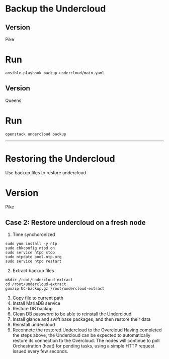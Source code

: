 # Backup the Undercloud
## Version
Pike
# Run
```
ansible-playbook backup-undercloud/main.yaml
```
## Version
Queens
# Run
```
openstack undercloud backup
```



---
# Restoring the Undercloud
Use backup files to restore undercloud
# Version
Pike

## Case 2: Restore undercloud on a fresh node
1. Time synchoronized
```
sudo yum install -y ntp
sudo chkconfig ntpd on
sudo service ntpd stop
sudo ntpdate pool.ntp.org
sudo service ntpd restart
```
2. Extract backup files
```
mkdir /root/undercloud-extract
cd /root/undercloud-extract
gunzip UC-backup.gz /root/undercloud-extract
```
3. Copy file to current path
4. Install MariaDB service
5. Restore DB backup
6. Clean DB password to be able to reinstall the Undercloud
7. Install glance and swift base packages, and then restore their data
8. Reinstall undercloud
9. Reconnetc the restored Undercloud to the Overcloud
Having completed the steps above, the Undercloud can be expected to
automatically restore its connection to the Overcloud. The nodes
will continue to poll Orchestration (heat) for pending tasks, using
a simple HTTP request issued every few seconds.
